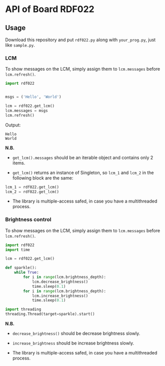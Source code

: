 # API of Board RDF022

## Usage

Download this repository and put `rdf022.py` along with `your_prog.py`, just like `sample.py`.

### LCM

To show messages on the LCM, simply assign them to `lcm.messages` before `lcm.refresh()`.

```py
import rdf022


msgs = ('Hello', 'World')

lcm = rdf022.get_lcm()
lcm.messages = msgs
lcm.refresh()
```

Output:

```text
Hello
World
```

**N.B.**

* `get_lcm().messages` should be an iterable object and contains only 2 items.

* `get_lcm()` returns an instance of Singleton, so `lcm_1` and `lcm_2` in the following block are the same:

```py
lcm_1 = rdf022.get_lcm()
lcm_2 = rdf022.get_lcm()
```

* The library is multiple-access safed, in case you have a multithreaded process.

### Brightness control

To show messages on the LCM, simply assign them to `lcm.messages` before `lcm.refresh()`.

```py
import rdf022
import time

lcm = rdf022.get_lcm()

def sparkle():
    while True:
        for i in range(lcm.brightness_depth):
            lcm.decrease_brightness()
            time.sleep(0.1)
        for i in range(lcm.brightness_depth):
            lcm.increase_brightness()
            time.sleep(0.1)

import threading
threading.Thread(target=sparkle).start()
```

**N.B.**

* `decrease_brightness()` should be decrease brightness slowly.

* `increase_brightness` should be increase brightness slowly.

* The library is multiple-access safed, in case you have a multithreaded process.

